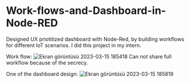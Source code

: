 # Work-flows-and-Dashboard-in-Node-RED

Designed UX priotitized dashboard with Node-Red, by building workflows for different IoT scenarios. I did this project in my intern.

Work flow:
![Ekran görüntüsü 2023-03-15 185418](https://user-images.githubusercontent.com/109238222/225367998-9c826d69-61ba-45d0-8c9c-1d300afb68e3.png)
Can not share full workflow because of the secrecy.

One of the dashboard design: ![Ekran görüntüsü 2023-03-15 185819](https://user-images.githubusercontent.com/109238222/225368330-a3a8a0cc-6e9c-497f-baa4-43a000750b4f.png)
